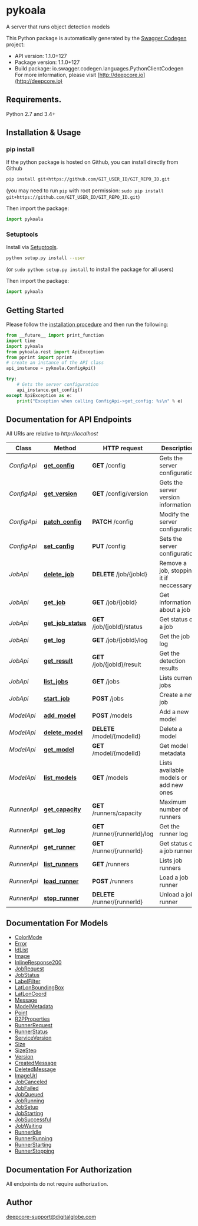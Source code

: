 # pykoala
A server that runs object detection models

This Python package is automatically generated by the [Swagger Codegen](https://github.com/swagger-api/swagger-codegen) project:

- API version: 1.1.0+127
- Package version: 1.1.0+127
- Build package: io.swagger.codegen.languages.PythonClientCodegen
For more information, please visit [http://deepcore.io](http://deepcore.io)

## Requirements.

Python 2.7 and 3.4+

## Installation & Usage
### pip install

If the python package is hosted on Github, you can install directly from Github

```sh
pip install git+https://github.com/GIT_USER_ID/GIT_REPO_ID.git
```
(you may need to run `pip` with root permission: `sudo pip install git+https://github.com/GIT_USER_ID/GIT_REPO_ID.git`)

Then import the package:
```python
import pykoala 
```

### Setuptools

Install via [Setuptools](http://pypi.python.org/pypi/setuptools).

```sh
python setup.py install --user
```
(or `sudo python setup.py install` to install the package for all users)

Then import the package:
```python
import pykoala
```

## Getting Started

Please follow the [installation procedure](#installation--usage) and then run the following:

```python
from __future__ import print_function
import time
import pykoala
from pykoala.rest import ApiException
from pprint import pprint
# create an instance of the API class
api_instance = pykoala.ConfigApi()

try:
    # Gets the server configuration
    api_instance.get_config()
except ApiException as e:
    print("Exception when calling ConfigApi->get_config: %s\n" % e)

```

## Documentation for API Endpoints

All URIs are relative to *http://localhost*

Class | Method | HTTP request | Description
------------ | ------------- | ------------- | -------------
*ConfigApi* | [**get_config**](docs/ConfigApi.md#get_config) | **GET** /config | Gets the server configuration
*ConfigApi* | [**get_version**](docs/ConfigApi.md#get_version) | **GET** /config/version | Gets the server version information
*ConfigApi* | [**patch_config**](docs/ConfigApi.md#patch_config) | **PATCH** /config | Modify the server configuration
*ConfigApi* | [**set_config**](docs/ConfigApi.md#set_config) | **PUT** /config | Sets the server configuration
*JobApi* | [**delete_job**](docs/JobApi.md#delete_job) | **DELETE** /job/{jobId} | Remove a job, stopping it if neccessary.
*JobApi* | [**get_job**](docs/JobApi.md#get_job) | **GET** /job/{jobId} | Get information about a job
*JobApi* | [**get_job_status**](docs/JobApi.md#get_job_status) | **GET** /job/{jobId}/status | Get status of a job
*JobApi* | [**get_log**](docs/JobApi.md#get_log) | **GET** /job/{jobId}/log | Get the job log
*JobApi* | [**get_result**](docs/JobApi.md#get_result) | **GET** /job/{jobId}/result | Get the detection results
*JobApi* | [**list_jobs**](docs/JobApi.md#list_jobs) | **GET** /jobs | Lists current jobs
*JobApi* | [**start_job**](docs/JobApi.md#start_job) | **POST** /jobs | Create a new job
*ModelApi* | [**add_model**](docs/ModelApi.md#add_model) | **POST** /models | Add a new model
*ModelApi* | [**delete_model**](docs/ModelApi.md#delete_model) | **DELETE** /model/{modelId} | Delete a model
*ModelApi* | [**get_model**](docs/ModelApi.md#get_model) | **GET** /model/{modelId} | Get model metadata
*ModelApi* | [**list_models**](docs/ModelApi.md#list_models) | **GET** /models | Lists available models or add new ones
*RunnerApi* | [**get_capacity**](docs/RunnerApi.md#get_capacity) | **GET** /runners/capacity | Maximum number of runners
*RunnerApi* | [**get_log**](docs/RunnerApi.md#get_log) | **GET** /runner/{runnerId}/log | Get the runner log
*RunnerApi* | [**get_runner**](docs/RunnerApi.md#get_runner) | **GET** /runner/{runnerId} | Get status of a job runner
*RunnerApi* | [**list_runners**](docs/RunnerApi.md#list_runners) | **GET** /runners | Lists job runners
*RunnerApi* | [**load_runner**](docs/RunnerApi.md#load_runner) | **POST** /runners | Load a job runner
*RunnerApi* | [**stop_runner**](docs/RunnerApi.md#stop_runner) | **DELETE** /runner/{runnerId} | Unload a job runner


## Documentation For Models

 - [ColorMode](docs/ColorMode.md)
 - [Error](docs/Error.md)
 - [IdList](docs/IdList.md)
 - [Image](docs/Image.md)
 - [InlineResponse200](docs/InlineResponse200.md)
 - [JobRequest](docs/JobRequest.md)
 - [JobStatus](docs/JobStatus.md)
 - [LabelFilter](docs/LabelFilter.md)
 - [LatLonBoundingBox](docs/LatLonBoundingBox.md)
 - [LatLonCoord](docs/LatLonCoord.md)
 - [Message](docs/Message.md)
 - [ModelMetadata](docs/ModelMetadata.md)
 - [Point](docs/Point.md)
 - [R2PProperties](docs/R2PProperties.md)
 - [RunnerRequest](docs/RunnerRequest.md)
 - [RunnerStatus](docs/RunnerStatus.md)
 - [ServiceVersion](docs/ServiceVersion.md)
 - [Size](docs/Size.md)
 - [SizeStep](docs/SizeStep.md)
 - [Version](docs/Version.md)
 - [CreatedMessage](docs/CreatedMessage.md)
 - [DeletedMessage](docs/DeletedMessage.md)
 - [ImageUrl](docs/ImageUrl.md)
 - [JobCanceled](docs/JobCanceled.md)
 - [JobFailed](docs/JobFailed.md)
 - [JobQueued](docs/JobQueued.md)
 - [JobRunning](docs/JobRunning.md)
 - [JobSetup](docs/JobSetup.md)
 - [JobStarting](docs/JobStarting.md)
 - [JobSuccessful](docs/JobSuccessful.md)
 - [JobWaiting](docs/JobWaiting.md)
 - [RunnerIdle](docs/RunnerIdle.md)
 - [RunnerRunning](docs/RunnerRunning.md)
 - [RunnerStarting](docs/RunnerStarting.md)
 - [RunnerStopping](docs/RunnerStopping.md)


## Documentation For Authorization

 All endpoints do not require authorization.


## Author

deepcore-support@digitalglobe.com

